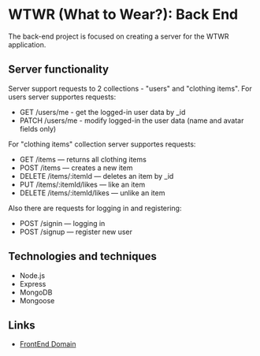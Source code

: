 # WTWR (What to Wear?): Back End

The back-end project is focused on creating a server for the WTWR application.

## Server functionality

Server support requests to 2 collections - "users" and "clothing items".
For users server supportes requests:

- GET /users/me - get the logged-in user data by \_id
- PATCH /users/me - modify logged-in the user data (name and avatar fields only)

For "clothing items" collection server supportes requests:

- GET /items — returns all clothing items
- POST /items — creates a new item
- DELETE /items/:itemId — deletes an item by \_id
- PUT /items/:itemId/likes — like an item
- DELETE /items/:itemId/likes — unlike an item

Also there are requests for logging in and registering:

- POST /signin — logging in
- POST /signup — register new user

## Technologies and techniques

- Node.js
- Express
- MongoDB
- Mongoose

## Links

- [FrontEnd Domain](https://www.wtwr7206.twilightparadox.com/)
